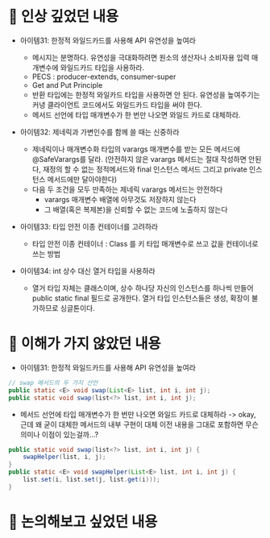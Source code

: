 # 📌 인상 깊었던 내용
* 아이템31: 한정적 와일드카드를 사용해 API 유연성을 높여라
  - 메시지는 분명하다. 유연성을 극대화하려면 원소의 생산자나 소비자용 입력 매개변수에 와일드카드 타입을 사용하라. 
  - PECS : producer-extends, consumer-super
  - Get and Put Principle
  - 반환 타입에는 한정적 와일카드 타입을 사용하면 안 된다. 유연성을 높여주기는 커녕 클라이언트 코드에서도 와일드카드 타입을 써야 한다.
  - 메서드 선언에 타입 매개변수가 한 번만 나오면 와일드 카드로 대체하라.

* 아이템32: 제네릭과 가변인수를 함께 쓸 때는 신중하라
  - 제네릭이나 매개변수화 타입의 varargs 매개변수를 받는 모든 메서드에 @SafeVarargs를 달라. (안전하지 않은 varargs 메서드는 절대 작성하면 안된다, 재정의 할 수 없는 정적메서드와 final 인스턴스 메서드 그리고 private 인스턴스 메서드에만 달아야한다)
  - 다음 두 조건을 모두 만족하는 제네릭 varargs 메서드는 안전하다
    - varargs 매개변수 배열에 아무것도 저장하지 않는다
    - 그 배열(혹은 복제본)을 신뢰할 수 없는 코드에 노출하지 않는다

* 아이템33: 타입 안전 이종 컨테이너를 고려하라
  - 타입 안전 이종 컨테이너 : Class 를 키 타입 매개변수로 쓰고 값을 컨테이너로 쓰는 방법 

* 아이템34: int 상수 대신 열거 타입을 사용하라
  - 열거 타입 자체는 클래스이며, 상수 하나당 자신의 인스턴스를 하나씩 만들어 public static final 필드로 공개한다. 열거 타입 인스턴스들은 생성, 확장이 불가하므로 싱글톤이다. 

# 📌 이해가 가지 않았던 내용
* 아이템31: 한정적 와일드카드를 사용해 API 유연성을 높여라
```java
// swap 메서드의 두 가지 선언
public static <E> void swap(List<E> list, int i, int j);
public static void swap(list<?> list, int i, int j);
```
- 메서드 선언에 타입 매개변수가 한 번만 나오면 와일드 카드로 대체하라 -> okay, 근데 왜 굳이 대체한 메서드의 내부 구현이 대체 이전 내용을 그대로 포함하면 무슨 의미나 이점이 있는걸까...?
```java
public static void swap(list<?> list, int i, int j) {
    swapHelper(list, i, j);
}
public static <E> void swapHelper(List<E> list, int i, int j) {
    list.set(i, list.set(j, list.get(i)));
}
```

# 📌 논의해보고 싶었던 내용
